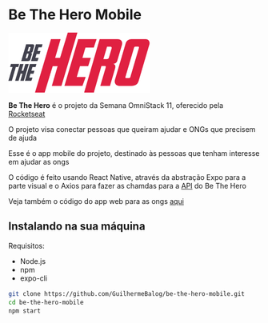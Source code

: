 # Be The Hero Mobile

![Be The Hero](https://raw.githubusercontent.com/GuilhermeBalog/be-the-hero-mobile/master/src/assets/logo%403x.png)

**Be The Hero** é o projeto da Semana OmniStack 11, oferecido pela [Rocketseat](https://rocketseat.com.br/)

O projeto visa conectar pessoas que queiram ajudar e ONGs que precisem de ajuda

Esse é o app mobile do projeto, destinado às pessoas que tenham interesse em ajudar as ongs

O código é feito usando React Native, através da abstração Expo para a parte visual e o Axios para fazer as chamdas para a [API](https://github.com/GuilhermeBalog/be-the-hero-backend) do Be The Hero

Veja também o código do app web para as ongs [aqui](https://github.com/GuilhermeBalog/be-the-hero-frontend)

## Instalando na sua máquina

Requisitos:

- Node.js
- npm
- expo-cli

```bash
git clone https://github.com/GuilhermeBalog/be-the-hero-mobile.git
cd be-the-hero-mobile
npm start
```